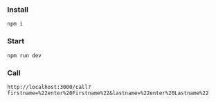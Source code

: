 
### Install
```
npm i
```


### Start
```
npm run dev
```


### Call
```
http://localhost:3000/call?firstname=%22enter%20Firstname%22&lastname=%22enter%20Lastname%22
```
